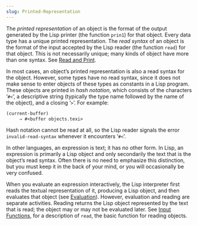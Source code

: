 ```yaml
---
slug: Printed-Representation
---
```


The *printed representation* of an object is the format of the output generated by the Lisp printer (the function `prin1`) for that object. Every data type has a unique printed representation. The *read syntax* of an object is the format of the input accepted by the Lisp reader (the function `read`) for that object. This is not necessarily unique; many kinds of object have more than one syntax. See [Read and Print](Read-and-Print).

In most cases, an object’s printed representation is also a read syntax for the object. However, some types have no read syntax, since it does not make sense to enter objects of these types as constants in a Lisp program. These objects are printed in *hash notation*, which consists of the characters ‘`#<`’, a descriptive string (typically the type name followed by the name of the object), and a closing ‘`>`’. For example:

```lisp
(current-buffer)
     ⇒ #<buffer objects.texi>
```

Hash notation cannot be read at all, so the Lisp reader signals the error `invalid-read-syntax` whenever it encounters ‘`#<`’.

In other languages, an expression is text; it has no other form. In Lisp, an expression is primarily a Lisp object and only secondarily the text that is the object’s read syntax. Often there is no need to emphasize this distinction, but you must keep it in the back of your mind, or you will occasionally be very confused.

When you evaluate an expression interactively, the Lisp interpreter first reads the textual representation of it, producing a Lisp object, and then evaluates that object (see [Evaluation](Evaluation)). However, evaluation and reading are separate activities. Reading returns the Lisp object represented by the text that is read; the object may or may not be evaluated later. See [Input Functions](Input-Functions), for a description of `read`, the basic function for reading objects.
